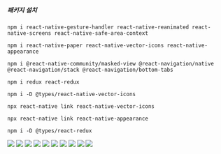 ##### 패키지 설치

```
npm i react-native-gesture-handler react-native-reanimated react-native-screens react-native-safe-area-context 

npm i react-native-paper react-native-vector-icons react-native-appearance

npm i @react-native-community/masked-view @react-navigation/native @react-navigation/stack @react-navigation/bottom-tabs

npm i redux react-redux

npm i -D @types/react-native-vector-icons

npx react-native link react-native-vector-icons

npx react-native link react-native-appearance

npm i -D @types/react-redux
```

![](https://images.velog.io/images/boing-86/post/c456f2e6-8030-4c72-b104-a07880cc8d6b/%EC%8A%AC%EB%9D%BC%EC%9D%B4%EB%93%9C1.JPG)
![](https://images.velog.io/images/boing-86/post/a1cc114f-9516-4f14-9297-c2951bf9e106/%EC%8A%AC%EB%9D%BC%EC%9D%B4%EB%93%9C2.JPG)
![](https://images.velog.io/images/boing-86/post/9876dff4-331a-4035-925a-7c69bbd85f82/%EC%8A%AC%EB%9D%BC%EC%9D%B4%EB%93%9C3.JPG)
![](https://images.velog.io/images/boing-86/post/0865a932-5e6d-4901-b717-6da7965a1d0f/%EC%8A%AC%EB%9D%BC%EC%9D%B4%EB%93%9C4.JPG)
![](https://images.velog.io/images/boing-86/post/6a400a02-8074-4b7c-94cd-beb02a684aeb/%EC%8A%AC%EB%9D%BC%EC%9D%B4%EB%93%9C5.JPG)
![](https://images.velog.io/images/boing-86/post/21419d0d-9d01-419e-a5cb-ce935937c25b/%EC%8A%AC%EB%9D%BC%EC%9D%B4%EB%93%9C6.JPG)
![](https://images.velog.io/images/boing-86/post/31fca8c1-58b3-43c4-b13a-bb37f7a4400b/%EC%8A%AC%EB%9D%BC%EC%9D%B4%EB%93%9C7.JPG)
![](https://images.velog.io/images/boing-86/post/938562a9-0018-4386-9579-4d4e8d60b8ce/%EC%8A%AC%EB%9D%BC%EC%9D%B4%EB%93%9C8.JPG)
![](https://images.velog.io/images/boing-86/post/5ab6af2b-3507-45b0-8ee0-2c0c7405e3a2/%EC%8A%AC%EB%9D%BC%EC%9D%B4%EB%93%9C10.JPG)
![](https://images.velog.io/images/boing-86/post/e24111c5-f421-4c24-8bd6-edc4263d8847/%EC%8A%AC%EB%9D%BC%EC%9D%B4%EB%93%9C11.JPG)
